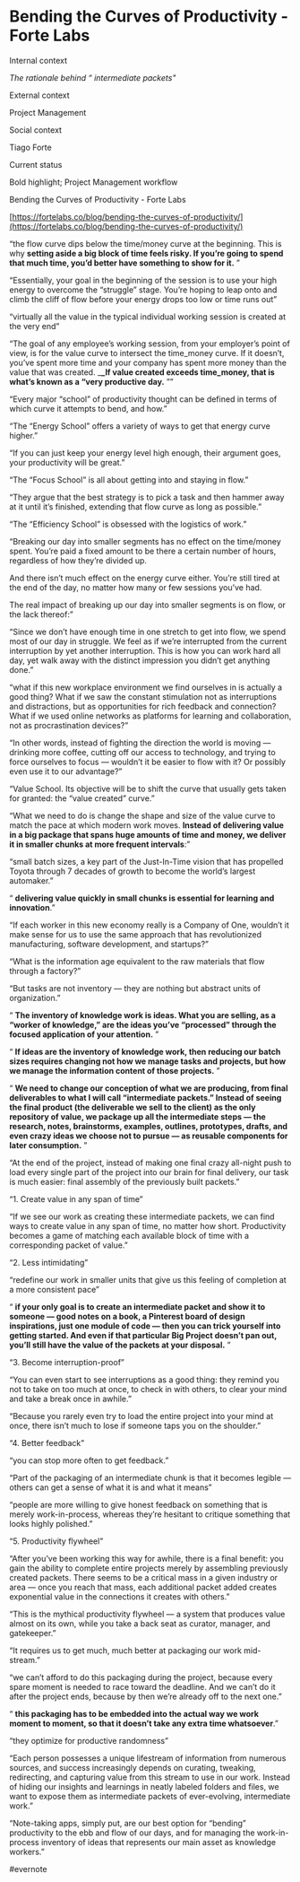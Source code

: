 # Bending the Curves of Productivity - Forte Labs

Internal context

*The rationale behind* *“* *intermediate packets"*

External context

Project Management

Social context

Tiago Forte

Current status

Bold highlight; Project Management workflow

Bending the Curves of Productivity - Forte Labs

[https://fortelabs.co/blog/bending-the-curves-of-productivity/](https://fortelabs.co/blog/bending-the-curves-of-productivity/)

“the flow curve dips below the time/money curve at the beginning. This is why **setting aside a big block of time feels risky. If you’re going to spend that much time, you’d better have something to show for it.** ”

“Essentially, your goal in the beginning of the session is to use your high energy to overcome the “struggle” stage. You’re hoping to leap onto and climb the cliff of flow before your energy drops too low or time runs out”

“virtually all the value in the typical individual working session is created at the very end”

“The goal of any employee’s working session, from your employer’s point of view, is for the value curve to intersect the time_money curve. If it doesn’t, you’ve spent more time and your company has spent more money than the value that was created. _**_If value created exceeds time_money, that is what’s known as a “very productive day.** ””

“Every major “school” of productivity thought can be defined in terms of which curve it attempts to bend, and how.”

“The “Energy School” offers a variety of ways to get that energy curve higher.”

“If you can just keep your energy level high enough, their argument goes, your productivity will be great.”

“The “Focus School” is all about getting into and staying in flow.”

“They argue that the best strategy is to pick a task and then hammer away at it until it’s finished, extending that flow curve as long as possible.”

“The “Efficiency School” is obsessed with the logistics of work.”

“Breaking our day into smaller segments has no effect on the time/money spent. You’re paid a fixed amount to be there a certain number of hours, regardless of how they’re divided up.

And there isn’t much effect on the energy curve either. You’re still tired at the end of the day, no matter how many or few sessions you’ve had.

The real impact of breaking up our day into smaller segments is on flow, or the lack thereof:”

“Since we don’t have enough time in one stretch to get into flow, we spend most of our day in struggle. We feel as if we’re interrupted from the current interruption by yet another interruption. This is how you can work hard all day, yet walk away with the distinct impression you didn’t get anything done.”

“what if this new workplace environment we find ourselves in is actually a good thing? What if we saw the constant stimulation not as interruptions and distractions, but as opportunities for rich feedback and connection? What if we used online networks as platforms for learning and collaboration, not as procrastination devices?”

“In other words, instead of fighting the direction the world is moving — drinking more coffee, cutting off our access to technology, and trying to force ourselves to focus — wouldn’t it be easier to flow with it? Or possibly even use it to our advantage?”

“Value School. Its objective will be to shift the curve that usually gets taken for granted: the “value created” curve.”

“What we need to do is change the shape and size of the value curve to match the pace at which modern work moves. **Instead of delivering value in a big package that spans huge amounts of time and money, we deliver it in smaller chunks at more frequent intervals**:”

“small batch sizes, a key part of the Just-In-Time vision that has propelled Toyota through 7 decades of growth to become the world’s largest automaker.”

“ **delivering value quickly in small chunks is essential for learning and innovation**.”

“If each worker in this new economy really is a Company of One, wouldn’t it make sense for us to use the same approach that has revolutionized manufacturing, software development, and startups?”

“What is the information age equivalent to the raw materials that flow through a factory?”

“But tasks are not inventory — they are nothing but abstract units of organization.”

“ **The inventory of knowledge work is ideas. What you are selling, as a “worker of knowledge,” are the ideas you’ve “processed” through the focused application of your attention.** ”

“ **If ideas are the inventory of knowledge work, then reducing our batch sizes requires changing not how we manage tasks and projects, but how we manage the information content of those projects.** ”

“ **We need to change our conception of what we are producing, from final deliverables to what I will call “intermediate packets.” Instead of seeing the final product (the deliverable we sell to the client) as the only repository of value, we package up all the intermediate steps — the research, notes, brainstorms, examples, outlines, prototypes, drafts, and even crazy ideas we choose not to pursue — as reusable components for later consumption.** ”

“At the end of the project, instead of making one final crazy all-night push to load every single part of the project into our brain for final delivery, our task is much easier: final assembly of the previously built packets.”

“1. Create value in any span of time”

“If we see our work as creating these intermediate packets, we can find ways to create value in any span of time, no matter how short. Productivity becomes a game of matching each available block of time with a corresponding packet of value.”

“2. Less intimidating”

“redefine our work in smaller units that give us this feeling of completion at a more consistent pace”

“ **if your only goal is to create an intermediate packet and show it to someone — good notes on a book, a Pinterest board of design inspirations, just one module of code — then you can trick yourself into getting started. And even if that particular Big Project doesn’t pan out, you’ll still have the value of the packets at your disposal.** ”

“3. Become interruption-proof”

“You can even start to see interruptions as a good thing: they remind you not to take on too much at once, to check in with others, to clear your mind and take a break once in awhile.”

“Because you rarely even try to load the entire project into your mind at once, there isn’t much to lose if someone taps you on the shoulder.”

“4. Better feedback”

“you can stop more often to get feedback.”

“Part of the packaging of an intermediate chunk is that it becomes legible — others can get a sense of what it is and what it means”

“people are more willing to give honest feedback on something that is merely work-in-process, whereas they’re hesitant to critique something that looks highly polished.”

“5. Productivity flywheel”

“After you’ve been working this way for awhile, there is a final benefit: you gain the ability to complete entire projects merely by assembling previously created packets. There seems to be a critical mass in a given industry or area — once you reach that mass, each additional packet added creates exponential value in the connections it creates with others.”

“This is the mythical productivity flywheel — a system that produces value almost on its own, while you take a back seat as curator, manager, and gatekeeper.”

“It requires us to get much, much better at packaging our work mid-stream.”

“we can’t afford to do this packaging during the project, because every spare moment is needed to race toward the deadline. And we can’t do it after the project ends, because by then we’re already off to the next one.”

“ **this packaging has to be embedded into the actual way we work moment to moment, so that it doesn’t take any extra time whatsoever**.”

“they optimize for productive randomness”

“Each person possesses a unique lifestream of information from numerous sources, and success increasingly depends on curating, tweaking, redirecting, and capturing value from this stream to use in our work. Instead of hiding our insights and learnings in neatly labeled folders and files, we want to expose them as intermediate packets of ever-evolving, intermediate work.”

“Note-taking apps, simply put, are our best option for “bending” productivity to the ebb and flow of our days, and for managing the work-in-process inventory of ideas that represents our main asset as knowledge workers.”

\#evernote

